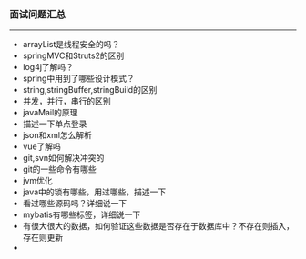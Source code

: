 ### 面试问题汇总
---

* arrayList是线程安全的吗？
* springMVC和Struts2的区别
* log4j了解吗？
* spring中用到了哪些设计模式？
* string,stringBuffer,stringBuild的区别
* 并发，并行，串行的区别
* javaMail的原理
* 描述一下单点登录
* json和xml怎么解析
* vue了解吗
* git,svn如何解决冲突的
* git的一些命令有哪些
* jvm优化
* java中的锁有哪些，用过哪些，描述一下
* 看过哪些源码吗？详细说一下
* mybatis有哪些标签，详细说一下
* 有很大很大的数据，如何验证这些数据是否存在于数据库中？不存在则插入，存在则更新
* 